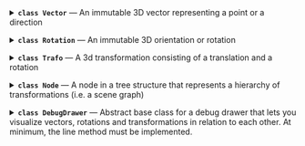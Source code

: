 <details><summary><b><code>class Vector</code></b> — An immutable 3D vector representing a point or a direction</summary>

&nbsp;&nbsp;&nbsp;&nbsp;&nbsp;&nbsp;&nbsp;&nbsp;<code>x: float = 0.0</code>


&nbsp;&nbsp;&nbsp;&nbsp;&nbsp;&nbsp;&nbsp;&nbsp;<code>y: float = 0.0</code>


&nbsp;&nbsp;&nbsp;&nbsp;&nbsp;&nbsp;&nbsp;&nbsp;<code>z: float = 0.0</code>

<details name='method'><summary>&nbsp;&nbsp;&nbsp;&nbsp;<code>zero()</code> — Create a zero vector while being extra explicit about it.</summary>

```py
    @staticmethod
    def zero() -> "Vector":
```
<details open><summary><i>source code</i></summary>

```py
        """Create a zero vector while being extra explicit about it."""
        return Vector(0.0, 0.0, 0.0)
```
</details>
</details>

<details name='method'><summary>&nbsp;&nbsp;&nbsp;&nbsp;<code>ex()</code> — Create a unit vector in x-direction.</summary>

```py
    @staticmethod
    def ex() -> "Vector":
```
<details open><summary><i>source code</i></summary>

```py
        """Create a unit vector in x-direction."""
        return Vector(1.0, 0.0, 0.0)
```
</details>
</details>

<details name='method'><summary>&nbsp;&nbsp;&nbsp;&nbsp;<code>ey()</code> — Create a unit vector in y-direction.</summary>

```py
    @staticmethod
    def ey() -> "Vector":
```
<details open><summary><i>source code</i></summary>

```py
        """Create a unit vector in y-direction."""
        return Vector(0.0, 1.0, 0.0)
```
</details>
</details>

<details name='method'><summary>&nbsp;&nbsp;&nbsp;&nbsp;<code>ez()</code> — Create a unit vector in z-direction.</summary>

```py
    @staticmethod
    def ez() -> "Vector":
```
<details open><summary><i>source code</i></summary>

```py
        """Create a unit vector in z-direction."""
        return Vector(0.0, 0.0, 1.0)
```
</details>
</details>

<details name='method'><summary>&nbsp;&nbsp;&nbsp;&nbsp;<code>rand_box(...)</code> — Create a random vector with uniform distribution within a cuboid.</summary>

```py
    @staticmethod
    def rand_box(
        min: Sequence[float] = (0.0, 0.0, 0.0),
        max: Sequence[float] = (1.0, 1.0, 1.0),
        generator: random.Random = cast(random.Random, random),
    ) -> "Vector":
```
<details open><summary><i>source code</i></summary>

```py
        """Create a random vector with uniform distribution within a cuboid."""
        return Vector(
            generator.uniform(min[0], max[0]),
            generator.uniform(min[1], max[1]),
            generator.uniform(min[2], max[2]),
        )
```
</details>
</details>

<details name='method'><summary>&nbsp;&nbsp;&nbsp;&nbsp;<code>rand_sphere(...)</code> — Create a random vector with uniform distribution on or in a sphere.</summary>

```py
    @staticmethod
    def rand_sphere(
        radius: float = 1.0,
        center: Optional["Vector"] = None,
        fill: bool = False,
        generator: random.Random = cast(random.Random, random),
    ) -> "Vector":
```
<details open><summary><i>source code</i></summary>

```py
        """Create a random vector with uniform distribution on or in a sphere."""
        v = Vector(generator.gauss(), generator.gauss(), generator.gauss()).normalized()
        if center is None:
            center = Vector.zero()
        if fill:
            v = v * generator.random() ** (1 / 3)
        return Vector(
            center[0] + radius * v[0],
            center[1] + radius * v[1],
            center[2] + radius * v[2],
        )
```
</details>
</details>

<details name='method'><summary>&nbsp;&nbsp;&nbsp;&nbsp;<code>__eq__(...)</code> — Check equality with another vector; true if all elements are equal.</summary>

```py
    def __eq__(self, other: object) -> bool:
```
<details open><summary><i>source code</i></summary>

```py
        """Check equality with another vector; true if all elements are equal."""
        if isinstance(other, Vector):
            return self[:] == other[:]
        else:
            return NotImplemented
```
</details>
</details>

<details name='method'><summary>&nbsp;&nbsp;&nbsp;&nbsp;<code>__ne__(...)</code> — Check inequality with another vector; true if any element is unequal.</summary>

```py
    def __ne__(self, other: object) -> bool:
```
<details open><summary><i>source code</i></summary>

```py
        """Check inequality with another vector; true if any element is unequal."""
        return not self == other
```
</details>
</details>

<details name='method'><summary>&nbsp;&nbsp;&nbsp;&nbsp;<code>__add__(...)</code> — Add another vector element-wise (returns a new Vector).</summary>

Note that this violates LSP for tuples which are expected to concatenate instead.

```py
    def __add__(self, other: "Vector") -> "Vector":  # type: ignore[override]
```
<details open><summary><i>source code</i></summary>

```py
        """Add another vector element-wise (returns a new Vector).
        Note that this violates LSP for tuples which are expected to concatenate instead.
        """
        if isinstance(other, Vector):
            return Vector(self.x + other.x, self.y + other.y, self.z + other.z)
        else:
            return NotImplemented
```
</details>
</details>

<details name='method'><summary>&nbsp;&nbsp;&nbsp;&nbsp;<code>__neg__()</code> — Return the negated vector (as a new Vector).</summary>

```py
    def __neg__(self) -> "Vector":
```
<details open><summary><i>source code</i></summary>

```py
        """Return the negated vector (as a new Vector)."""
        return Vector(-self.x, -self.y, -self.z)
```
</details>
</details>

<details name='method'><summary>&nbsp;&nbsp;&nbsp;&nbsp;<code>__sub__(...)</code> — Subtract another vector (returns a new Vector).</summary>

```py
    def __sub__(self, other: "Vector") -> "Vector":
```
<details open><summary><i>source code</i></summary>

```py
        """Subtract another vector (returns a new Vector)."""
        if isinstance(other, Vector):
            return Vector(self.x - other.x, self.y - other.y, self.z - other.z)
        else:
            return NotImplemented
```
</details>
</details>

<details name='method'><summary>&nbsp;&nbsp;&nbsp;&nbsp;<code>__mul__(...)</code> — Multiply by a scalar element-wise (returns a new Vector).</summary>

Note that this violates LSP for tuples which are expected to repeat instead.

```py
    def __mul__(self, scalar: float) -> "Vector":  # type: ignore[override]
```
<details open><summary><i>source code</i></summary>

```py
        """Multiply by a scalar element-wise (returns a new Vector).
        Note that this violates LSP for tuples which are expected to repeat instead."""
        if isinstance(scalar, (int, float)):
            return Vector(self.x * scalar, self.y * scalar, self.z * scalar)
        else:
            return NotImplemented
```
</details>
</details>

<details name='method'><summary>&nbsp;&nbsp;&nbsp;&nbsp;<code>__rmul__(...)</code> — Multiply by a scalar element-wise (returns a new Vector).</summary>

Note that this violates LSP for tuples which are expected to repeat instead.

```py
    def __rmul__(self, scalar: float) -> "Vector":  # type: ignore[override]
```
<details open><summary><i>source code</i></summary>

```py
        """Multiply by a scalar element-wise (returns a new Vector).
        Note that this violates LSP for tuples which are expected to repeat instead."""
        return self * scalar
```
</details>
</details>

<details name='method'><summary>&nbsp;&nbsp;&nbsp;&nbsp;<code>__truediv__(...)</code> — Divide by a scalar element-wise (returns a new Vector).</summary>

```py
    def __truediv__(self, scalar: float) -> "Vector":
```
<details open><summary><i>source code</i></summary>

```py
        """Divide by a scalar element-wise (returns a new Vector)."""
        if isinstance(scalar, (int, float)):
            return Vector(self.x / scalar, self.y / scalar, self.z / scalar)
        else:
            return NotImplemented
```
</details>
</details>

<details name='method'><summary>&nbsp;&nbsp;&nbsp;&nbsp;<code>dot(...)</code> — Calculate the dot product with another vector.</summary>

```py
    def dot(self, other: "Vector") -> float:
```
<details open><summary><i>source code</i></summary>

```py
        """Calculate the dot product with another vector."""
        return self.x * other.x + self.y * other.y + self.z * other.z
```
</details>
</details>

<details name='method'><summary>&nbsp;&nbsp;&nbsp;&nbsp;<code>cross(...)</code> — Calculate the cross product with another vector (returns a new Vector).</summary>

```py
    def cross(self, other: "Vector") -> "Vector":
```
<details open><summary><i>source code</i></summary>

```py
        """Calculate the cross product with another vector (returns a new Vector)."""
        return Vector(
            self.y * other.z - self.z * other.y,
            self.z * other.x - self.x * other.z,
            self.x * other.y - self.y * other.x,
        )
```
</details>
</details>

<details name='method'><summary>&nbsp;&nbsp;&nbsp;&nbsp;<code>norm()</code> — Calculate the Euclidean norm (length) of the vector.</summary>

```py
    def norm(self) -> float:
```
<details open><summary><i>source code</i></summary>

```py
        """Calculate the Euclidean norm (length) of the vector."""
        return norm(*self)
```
</details>
</details>

<details name='method'><summary>&nbsp;&nbsp;&nbsp;&nbsp;<code>length()</code> — Calculate the length (Euclidean norm) of the vector.</summary>

```py
    def length(self) -> float:
```
<details open><summary><i>source code</i></summary>

```py
        """Calculate the length (Euclidean norm) of the vector."""
        return norm(*self)
```
</details>
</details>

<details name='method'><summary>&nbsp;&nbsp;&nbsp;&nbsp;<code>normalized()</code> — Return a (new) normalized vector with the same direction.</summary>

Raises when called on a zero vector.

```py
    def normalized(self) -> "Vector":
```
<details open><summary><i>source code</i></summary>

```py
        """Return a (new) normalized vector with the same direction.
        Raises when called on a zero vector."""
        x, y, z = self.x, self.y, self.z
        m = max(abs(x), abs(y), abs(z))
        if m == 0:
            raise ValueError("cannot normalize a zero vector")
        x, y, z = x / m, y / m, z / m
        norm = sqrt(x * x + y * y + z * z)
        return Vector(x / norm, y / norm, z / norm)
```
</details>
</details>

<details name='method'><summary>&nbsp;&nbsp;&nbsp;&nbsp;<code>perp(...)</code> — Calculate a vector perpendicular to this vector.</summary>

If other is given, the result is perpendicular to both.<br>Raises when called on a zero vector or when the vectors are parallel.

```py
    def perp(self, other: Optional["Vector"] = None) -> "Vector":
```
<details open><summary><i>source code</i></summary>

```py
        """Calculate a vector perpendicular to this vector.
        If other is given, the result is perpendicular to both.
        Raises when called on a zero vector or when the vectors are parallel."""
        if other is None:
            if abs(self.x) < abs(self.y) and abs(self.x) <= abs(self.z):
                other = Vector(1.0, 0.0, 0.0)
            elif abs(self.y) < abs(self.z):
                other = Vector(0.0, 1.0, 0.0)
            else:
                other = Vector(0.0, 0.0, 1.0)
        return self.cross(other).normalized()
```
</details>
</details>

<details name='method'><summary>&nbsp;&nbsp;&nbsp;&nbsp;<code>make_basis(...)</code> — Create an orthonormal basis from two vectors.</summary>

The direction of the first vector is preserved,<br>the second is made perpendicular to the first,<br>the third is perpendicular to the first two.<br>Raises when called on a zero vector or when the vectors are parallel.

```py
    @staticmethod
    def make_basis(v1: "Vector", v2: "Vector") -> Tuple["Vector", "Vector", "Vector"]:
```
<details open><summary><i>source code</i></summary>

```py
        """Create an orthonormal basis from two vectors.
        The direction of the first vector is preserved,
        the second is made perpendicular to the first,
        the third is perpendicular to the first two.
        Raises when called on a zero vector or when the vectors are parallel."""
        v1 = v1.normalized()
        v3 = v1.perp(v2)
        v2 = v3.perp(v1)
        return v1, v2, v3
```
</details>
</details>

<details name='method'><summary>&nbsp;&nbsp;&nbsp;&nbsp;<code>distance_to(...)</code> — Calculate the Euclidean distance to another vector.</summary>

```py
    def distance_to(self, other: "Vector") -> float:
```
<details open><summary><i>source code</i></summary>

```py
        """Calculate the Euclidean distance to another vector."""
        return (self - other).norm()
```
</details>
</details>

<details name='method'><summary>&nbsp;&nbsp;&nbsp;&nbsp;<code>angle_to(...)</code> — Calculate the angle to another vector (in rad).</summary>

```py
    def angle_to(self, other: "Vector") -> float:
```
<details open><summary><i>source code</i></summary>

```py
        """Calculate the angle to another vector (in rad)."""
        v1 = self.normalized()
        v2 = other.normalized()
        cos_angle = v1.dot(v2)
        sin_angle = v1.cross(v2).norm()
        return atan2(sin_angle, cos_angle)
```
</details>
</details>

<details name='method'><summary>&nbsp;&nbsp;&nbsp;&nbsp;<code>lerp(...)</code> — Linearly interpolate between two vectors (returns a new Vector).</summary>

```py
    def lerp(self, other: "Vector", f: float) -> "Vector":
```
<details open><summary><i>source code</i></summary>

```py
        """Linearly interpolate between two vectors (returns a new Vector)."""
        return Vector(
            self.x + f * (other.x - self.x),
            self.y + f * (other.y - self.y),
            self.z + f * (other.z - self.z),
        )
```
</details>
</details>

<details name='method'><summary>&nbsp;&nbsp;&nbsp;&nbsp;<code>mean(...)</code> — Calculate the weighted mean of a sequence of vectors.</summary>

Raises when called with an empty sequence or when the sum of weights is zero.

```py
    @staticmethod
    def mean(
        vectors: Iterable["Vector"], weights: Optional[Iterable[float]] = None
    ) -> "Vector":
```
<details open><summary><i>source code</i></summary>

```py
        """Calculate the weighted mean of a sequence of vectors.
        Raises when called with an empty sequence or when the sum of weights is zero."""

        weights = weights or repeat(1.0)

        if (
            hasattr(vectors, "__len__")
            and hasattr(weights, "__len__")
            and vectors.__len__() != weights.__len__()
        ):
            raise ValueError("vectors and weights must have the same length")

        x, y, z = 0.0, 0.0, 0.0
        w_sum = 0.0

        for v, weight in zip(vectors, weights):
            x += v.x * weight
            y += v.y * weight
            z += v.z * weight
            w_sum += weight

        if w_sum == 0.0:
            raise ValueError(
                "cannot compute mean if sequence is empty or sum of weights is 0"
            )

        return Vector(x / w_sum, y / w_sum, z / w_sum)
```
</details>
</details>

<details name='method'><summary>&nbsp;&nbsp;&nbsp;&nbsp;<code>__str__()</code> — Return a string representation of the vector.</summary>

```py
    def __str__(self) -> str:
```
<details open><summary><i>source code</i></summary>

```py
        """Return a string representation of the vector."""
        return f"(x={self.x}, y={self.y}, z={self.z})"
```
</details>
</details>

<details name='method'><summary>&nbsp;&nbsp;&nbsp;&nbsp;<code>__format__(...)</code> — Return a formatted string representation of the vector.</summary>

The format_spec is applied to each element.

```py
    def __format__(self, format_spec: str) -> str:
```
<details open><summary><i>source code</i></summary>

```py
        """Return a formatted string representation of the vector.
        The format_spec is applied to each element."""
        fx = self.x.__format__(format_spec)
        fy = self.y.__format__(format_spec)
        fz = self.z.__format__(format_spec)
        return f"(x={fx}, y={fy}, z={fz})"
```
</details>
</details>

<details name='method'><summary>&nbsp;&nbsp;&nbsp;&nbsp;<code>__repr__()</code> — Return an eval-able string representation of the vector.</summary>

```py
    def __repr__(self) -> str:
```
<details open><summary><i>source code</i></summary>

```py
        """Return an eval-able string representation of the vector."""
        return f"Vector({self.x}, {self.y}, {self.z})"
```
</details>
</details>

<br></details>

<details><summary><b><code>class Rotation</code></b> — An immutable 3D orientation or rotation</summary>
<details name='method'><summary>&nbsp;&nbsp;&nbsp;&nbsp;<code>__setattr__(...)</code> — Deleted, always raises.</summary>

```py
    def __setattr__(self, name: str, value: float) -> None:
```
<details open><summary><i>source code</i></summary>

```py
        """Deleted, always raises."""
        raise AttributeError("Rotation is immutable")
```
</details>
</details>

<details name='method'><summary>&nbsp;&nbsp;&nbsp;&nbsp;<code>__delattr__(...)</code> — Deleted, always raises.</summary>

```py
    def __delattr__(self, name: str) -> None:
```
<details open><summary><i>source code</i></summary>

```py
        """Deleted, always raises."""
        raise AttributeError("Rotation is immutable")
```
</details>
</details>

<details name='method'><summary>&nbsp;&nbsp;&nbsp;&nbsp;<code>__new__(...)</code> — Construct a rotation from quaternion components without normalization.</summary>

Intended only for use in classmethods. Use from_quat instead.

```py
    def __new__(
        cls: Type[_T], *, x: float = 0.0, y: float = 0.0, z: float = 0.0, w: float = 1.0
    ) -> _T:
```
<details open><summary><i>source code</i></summary>

```py
        """Construct a rotation from quaternion components without normalization.
        Intended only for use in classmethods. Use from_quat instead."""
        instance = super().__new__(cls)
        object.__setattr__(instance, "_x", x)
        object.__setattr__(instance, "_y", y)
        object.__setattr__(instance, "_z", z)
        object.__setattr__(instance, "_w", w)
        return instance
```
</details>
</details>

<details name='method'><summary>&nbsp;&nbsp;&nbsp;&nbsp;<code>__init__()</code> — Create the identity rotation.</summary>

```py
    def __init__(self) -> None:
```
<details open><summary><i>source code</i></summary>

```py
        """Create the identity rotation."""
        # we only allow creation of the identity rotation via standard constructor
        # x, y, z, w are implementation details and should only be set via from_quat from the outside
        pass
```
</details>
</details>

<details name='method'><summary>&nbsp;&nbsp;&nbsp;&nbsp;<code>identity()</code> — Create the identity rotation while being extra explicit about it.</summary>

```py
    @staticmethod
    def identity() -> "Rotation":
```
<details open><summary><i>source code</i></summary>

```py
        """Create the identity rotation while being extra explicit about it."""
        return Rotation()
```
</details>
</details>

<details name='method'><summary>&nbsp;&nbsp;&nbsp;&nbsp;<code>x(...)</code> — Create a rotation about the x-axis.</summary>

```py
    @staticmethod
    def x(angle: float) -> "Rotation":
```
<details open><summary><i>source code</i></summary>

```py
        """Create a rotation about the x-axis."""
        return Rotation.__new__(Rotation, x=sin(angle / 2.0), w=cos(angle / 2.0))
```
</details>
</details>

<details name='method'><summary>&nbsp;&nbsp;&nbsp;&nbsp;<code>y(...)</code> — Create a rotation about the y-axis.</summary>

```py
    @staticmethod
    def y(angle: float) -> "Rotation":
```
<details open><summary><i>source code</i></summary>

```py
        """Create a rotation about the y-axis."""
        return Rotation.__new__(Rotation, y=sin(angle / 2.0), w=cos(angle / 2.0))
```
</details>
</details>

<details name='method'><summary>&nbsp;&nbsp;&nbsp;&nbsp;<code>z(...)</code> — Create a rotation about the z-axis.</summary>

```py
    @staticmethod
    def z(angle: float) -> "Rotation":
```
<details open><summary><i>source code</i></summary>

```py
        """Create a rotation about the z-axis."""
        return Rotation.__new__(Rotation, z=sin(angle / 2.0), w=cos(angle / 2.0))
```
</details>
</details>

<details name='method'><summary>&nbsp;&nbsp;&nbsp;&nbsp;<code>from_quat()</code> — Create a rotation from quaternion components.</summary>

Raises if the norm deviates from 1 beyond the specified tolerance<br>or if all components are 0.

```py
    @staticmethod
    def from_quat(
        *, x: float, y: float, z: float, w: float, tolerance: float = EPS
    ) -> "Rotation":
```
<details open><summary><i>source code</i></summary>

```py
        """Create a rotation from quaternion components.
        Raises if the norm deviates from 1 beyond the specified tolerance
        or if all components are 0."""

        m = max(abs(x), abs(y), abs(z), abs(w))
        if m == 0:
            raise ValueError("cannot normalize a zero quaternion")
        x_, y_, z_, w_ = x / m, y / m, z / m, w / m
        norm_ = sqrt(x_ * x_ + y_ * y_ + z_ * z_ + w_ * w_)

        if abs(m * norm_ - 1.0) > tolerance:
            raise ValueError(
                f"quaternion is not normalized: (x={x}, y={y}, z={z}, w={w})"
            )

        return Rotation.__new__(
            Rotation, x=x_ / norm_, y=y_ / norm_, z=z_ / norm_, w=w_ / norm_
        )
```
</details>
</details>

<details name='method'><summary>&nbsp;&nbsp;&nbsp;&nbsp;<code>as_quat(...)</code> — Return the quaternion components in the specified order.</summary>

```py
    def as_quat(
        self, order: Literal["xyzw", "wxyz"]
    ) -> Tuple[float, float, float, float]:
```
<details open><summary><i>source code</i></summary>

```py
        """Return the quaternion components in the specified order."""
        if order == "xyzw":
            return self._x, self._y, self._z, self._w
        elif order == "wxyz":
            return self._w, self._x, self._y, self._z
        else:
            raise ValueError("order must be either 'xyzw' or 'wxyz'")
```
</details>
</details>

<details name='method'><summary>&nbsp;&nbsp;&nbsp;&nbsp;<code>from_axis_angle(...)</code> — Create a rotation from an axis and an angle (in rad).</summary>

```py
    @staticmethod
    def from_axis_angle(axis: Vector, angle: float) -> "Rotation":
```
<details open><summary><i>source code</i></summary>

```py
        """Create a rotation from an axis and an angle (in rad)."""
        axis = axis.normalized()
        half_angle = angle / 2.0
        sin_half_angle = sin(half_angle)
        return Rotation.__new__(
            Rotation,
            x=sin_half_angle * axis.x,
            y=sin_half_angle * axis.y,
            z=sin_half_angle * axis.z,
            w=cos(half_angle),
        )
```
</details>
</details>

<details name='method'><summary>&nbsp;&nbsp;&nbsp;&nbsp;<code>as_axis_angle()</code> — Return the axis and angle (in rad) of the rotation.</summary>

The angle is in the range [0, pi).<br>If the angle is 0, the axis is (1, 0, 0).

```py
    def as_axis_angle(self) -> Tuple[Vector, float]:
```
<details open><summary><i>source code</i></summary>

```py
        """Return the axis and angle (in rad) of the rotation.
        The angle is in the range [0, pi).
        If the angle is 0, the axis is (1, 0, 0)."""
        x, y, z, w = self._x, self._y, self._z, self._w
        cos_half_angle = w
        sin_half_angle = norm(x, y, z)
        if sin_half_angle == 0.0:
            return Vector(1.0, 0.0, 0.0), 0.0
        angle = 2.0 * atan2(sin_half_angle, cos_half_angle)
        angle = angle % (2.0 * pi)
        if angle <= pi:
            return Vector(x, y, z).normalized(), angle
        else:
            return Vector(-x, -y, -z).normalized(), 2.0 * pi - angle
```
</details>
</details>

<details name='method'><summary>&nbsp;&nbsp;&nbsp;&nbsp;<code>from_rotvec(...)</code> — Create a rotation from a rotation vector.</summary>

A rotation vector is the axis of rotation<br>scaled by the angle of rotation.

```py
    @staticmethod
    def from_rotvec(rotvec: Vector) -> "Rotation":
```
<details open><summary><i>source code</i></summary>

```py
        """Create a rotation from a rotation vector.
        A rotation vector is the axis of rotation
        scaled by the angle of rotation."""
        angle = rotvec.norm()
        if angle == 0.0:
            return Rotation()
        elif angle < EPS:
            return Rotation.from_quat(
                x=rotvec.x, y=rotvec.y, z=rotvec.z, w=1.0, tolerance=0.1
            )
        else:
            return Rotation.from_axis_angle(rotvec.normalized(), angle)
```
</details>
</details>

<details name='method'><summary>&nbsp;&nbsp;&nbsp;&nbsp;<code>as_rotvec()</code> — Return the rotation vector of the rotation.</summary>

A rotation vector is the axis of rotation<br>scaled by the angle of rotation.

```py
    def as_rotvec(self) -> Vector:
```
<details open><summary><i>source code</i></summary>

```py
        """Return the rotation vector of the rotation.
        A rotation vector is the axis of rotation
        scaled by the angle of rotation."""
        axis, angle = self.as_axis_angle()
        return axis * angle
```
</details>
</details>

<details name='method'><summary>&nbsp;&nbsp;&nbsp;&nbsp;<code>from_matrix(...)</code> — Create a rotation from a 3x3 rotation matrix.</summary>

```py
    @staticmethod
    def from_matrix(
        matrix: Sequence[Sequence[float]],
        row_major: bool = True,
        check_matrix: bool = True,
    ) -> "Rotation":
```
<details open><summary><i>source code</i></summary>

```py
        """Create a rotation from a 3x3 rotation matrix."""
        # https://www.euclideanspace.com/maths/geometry/rotations/conversions/matrixToQuaternion/index.htm

        if check_matrix:
            # row major or column major does not matter for these checks
            if (
                len(matrix) != 3
                or len(matrix[0]) != 3
                or len(matrix[1]) != 3
                or len(matrix[2]) != 3
            ):
                raise ValueError("matrix must be 3x3")
            vx = Vector(matrix[0][0], matrix[1][0], matrix[2][0])
            vy = Vector(matrix[0][1], matrix[1][1], matrix[2][1])
            vz = Vector(matrix[0][2], matrix[1][2], matrix[2][2])
            if (
                abs(vx.norm() - 1.0) > EPS
                or abs(vy.norm() - 1.0) > EPS
                or abs(vz.norm() - 1.0) > EPS
                or abs(vx.dot(vy)) > EPS
                or abs(vy.dot(vz)) > EPS
                or abs(vz.dot(vx)) > EPS
            ):
                raise ValueError("matrix must be orthonormal")
            if vx.cross(vy).dot(vz) < 0:
                raise ValueError("matrix must not flip handedness")

        if row_major:
            m00, m01, m02 = matrix[0]
            m10, m11, m12 = matrix[1]
            m20, m21, m22 = matrix[2]
        else:
            m00, m10, m20 = matrix[0]
            m01, m11, m21 = matrix[1]
            m02, m12, m22 = matrix[2]

        trace = m00 + m11 + m22

        if trace > 0.0:
            s = sqrt(trace + 1.0) * 2.0  # s = 4 * qw
            return Rotation.from_quat(
                x=(m21 - m12) / s, y=(m02 - m20) / s, z=(m10 - m01) / s, w=0.25 * s
            )
        elif (m00 > m11) and (m00 > m22):
            s = sqrt(1.0 + m00 - m11 - m22) * 2.0  # s = 4 * qx
            return Rotation.from_quat(
                x=0.25 * s, y=(m01 + m10) / s, z=(m02 + m20) / s, w=(m21 - m12) / s
            )
        elif m11 > m22:
            s = sqrt(1.0 + m11 - m00 - m22) * 2.0  # s = 4 * qy
            return Rotation.from_quat(
                x=(m01 + m10) / s, y=0.25 * s, z=(m12 + m21) / s, w=(m02 - m20) / s
            )
        else:
            s = sqrt(1.0 + m22 - m00 - m11) * 2.0  # s = 4 * qz
            return Rotation.from_quat(
                x=(m02 + m20) / s, y=(m12 + m21) / s, z=0.25 * s, w=(m10 - m01) / s
            )
```
</details>
</details>

<details name='method'><summary>&nbsp;&nbsp;&nbsp;&nbsp;<code>as_matrix(...)</code> — Return the rotation as a 3x3 rotation matrix.</summary>

```py
    def as_matrix(self, row_major: bool = True) -> List[List[float]]:
```
<details open><summary><i>source code</i></summary>

```py
        """Return the rotation as a 3x3 rotation matrix."""
        # https://www.euclideanspace.com/maths/geometry/rotations/conversions/quaternionToMatrix/index.htm
        x, y, z, w = self._x, self._y, self._z, self._w
        xx, xy, xz, xw = x * x, x * y, x * z, x * w
        yy, yz, yw = y * y, y * z, y * w
        zz, zw = z * z, z * w

        if row_major:
            return [
                [1.0 - 2.0 * (yy + zz), 2.0 * (xy - zw), 2.0 * (xz + yw)],
                [2.0 * (xy + zw), 1.0 - 2.0 * (xx + zz), 2.0 * (yz - xw)],
                [2.0 * (xz - yw), 2.0 * (yz + xw), 1.0 - 2.0 * (xx + yy)],
            ]
        else:
            return [
                [1.0 - 2.0 * (yy + zz), 2.0 * (xy + zw), 2.0 * (xz - yw)],
                [2.0 * (xy - zw), 1.0 - 2.0 * (xx + zz), 2.0 * (yz + xw)],
                [2.0 * (xz + yw), 2.0 * (yz - xw), 1.0 - 2.0 * (xx + yy)],
            ]
```
</details>
</details>

<details name='method'><summary>&nbsp;&nbsp;&nbsp;&nbsp;<code>basis()</code> — Return the basis vectors of the rotation.</summary>

```py
    def basis(self) -> Tuple[Vector, Vector, Vector]:
```
<details open><summary><i>source code</i></summary>

```py
        """Return the basis vectors of the rotation."""
        x, y, z = self.as_matrix(row_major=False)
        return Vector(*x), Vector(*y), Vector(*z)
```
</details>
</details>

<details name='method'><summary>&nbsp;&nbsp;&nbsp;&nbsp;<code>compose(...)</code> — Compose a rotation from a sequence of rotations about x, y and z.</summary>

The sequence is an arbitrarily long string of axis identifiers, e.g. 'XY' or 'zyxZ'.<br>Use Capital letters for intrinsic rotations (rotate about the new, rotated axes),<br>use lowercase letters for extrinsic rotations (rotate about the world axes).<br>Intrinsic and extrinsic rotations can be mixed.

```py
    @staticmethod
    def compose(sequence: str, angles: Sequence[float]) -> "Rotation":
```
<details open><summary><i>source code</i></summary>

```py
        """Compose a rotation from a sequence of rotations about x, y and z.
        The sequence is an arbitrarily long string of axis identifiers, e.g. 'XY' or 'zyxZ'.
        Use Capital letters for intrinsic rotations (rotate about the new, rotated axes),
        use lowercase letters for extrinsic rotations (rotate about the world axes).
        Intrinsic and extrinsic rotations can be mixed."""
        if len(sequence) != len(angles):
            raise ValueError("sequence and angles must have the same length")
        x, y, z, w = 0.0, 0.0, 0.0, 1.0
        for axis, angle in zip(sequence, angles):
            temp = Rotation.__new__(Rotation, x=x, y=y, z=z, w=w)
            # intrinsic rotation
            if axis == "X":
                x, y, z, w = temp._rotate_quat(Rotation.x(angle))
            elif axis == "Y":
                x, y, z, w = temp._rotate_quat(Rotation.y(angle))
            elif axis == "Z":
                x, y, z, w = temp._rotate_quat(Rotation.z(angle))
            # extrinsic rotation
            elif axis == "x":
                x, y, z, w = Rotation.x(angle)._rotate_quat(temp)
            elif axis == "y":
                x, y, z, w = Rotation.y(angle)._rotate_quat(temp)
            elif axis == "z":
                x, y, z, w = Rotation.z(angle)._rotate_quat(temp)
            else:
                raise ValueError(
                    f"unknown axis: {axis}; only X, Y, Z, x, y, z are allowed"
                )
        return Rotation.from_quat(x=x, y=y, z=z, w=w)
```
</details>
</details>

<details name='method'><summary>&nbsp;&nbsp;&nbsp;&nbsp;<code>from_euler(...)</code> — Create a rotation from Euler angles.</summary>

The following orders are allowed:<br>ZXZ, XYX, YZY, ZYZ, XZX, YXY (proper Euler, intrinsic)<br>XYZ, YZX, ZXY, XZY, ZYX, YXZ (Tait-Bryan, intrinsic)<br>zxz, xyx, yzy, zyz, xzx, yxy (proper Euler, extrinsic)<br>xyz, yzx, zxy, xzy, zyx, yxz (Tait-Bryan, extrinsic)<br>intrinsic: rotate about the new, rotated axes<br>extrinsic: rotate about the original axes

```py
    @staticmethod
    def from_euler(order: str, angles: Sequence[float]) -> "Rotation":
```
<details open><summary><i>source code</i></summary>

```py
        """Create a rotation from Euler angles.
        The following orders are allowed:
        ZXZ, XYX, YZY, ZYZ, XZX, YXY (proper Euler, intrinsic)
        XYZ, YZX, ZXY, XZY, ZYX, YXZ (Tait-Bryan, intrinsic)
        zxz, xyx, yzy, zyz, xzx, yxy (proper Euler, extrinsic)
        xyz, yzx, zxy, xzy, zyx, yxz (Tait-Bryan, extrinsic)
        intrinsic: rotate about the new, rotated axes
        extrinsic: rotate about the original axes"""
        if not order in Rotation._euler_orders:
            raise ValueError(
                f"Euler order {order} unknown, must be one of {Rotation._euler_orders}"
            )
        return Rotation.compose(order, [angles[0], angles[1], angles[2]])
```
</details>
</details>

<details name='method'><summary>&nbsp;&nbsp;&nbsp;&nbsp;<code>as_euler(...)</code> — Return the Euler angles of the rotation.</summary>

The order is one of:<br>ZXZ, XYX, YZY, ZYZ, XZX, YXY (proper Euler, intrinsic)<br>XYZ, YZX, ZXY, XZY, ZYX, YXZ (Tait-Bryan, intrinsic)<br>zxz, xyx, yzy, zyz, xzx, yxy (proper Euler, extrinsic)<br>xyz, yzx, zxy, xzy, zyx, yxz (Tait-Bryan, extrinsic)<br>intrinsic: rotate about the new, rotated axes<br>extrinsic: rotate about the original axes<br>In case of a singularity, the first angle is set to 0 for extrinsic rotations,<br>the third angle is set to 0 for intrinsic rotations.

```py
    def as_euler(self, order: str) -> Tuple[float, float, float]:
```
<details open><summary><i>source code</i></summary>

```py
        """Return the Euler angles of the rotation.
        The order is one of:
        ZXZ, XYX, YZY, ZYZ, XZX, YXY (proper Euler, intrinsic)
        XYZ, YZX, ZXY, XZY, ZYX, YXZ (Tait-Bryan, intrinsic)
        zxz, xyx, yzy, zyz, xzx, yxy (proper Euler, extrinsic)
        xyz, yzx, zxy, xzy, zyx, yxz (Tait-Bryan, extrinsic)
        intrinsic: rotate about the new, rotated axes
        extrinsic: rotate about the original axes
        In case of a singularity, the first angle is set to 0 for extrinsic rotations,
        the third angle is set to 0 for intrinsic rotations."""
        if not order in self._euler_orders:
            raise ValueError(
                f"Euler order {order} unknown, must be one of {self._euler_orders}"
            )
        is_extrinsic = order.islower()
        order = order.lower()
        is_tait_bryan = order[0] != order[2]

        m = self.as_matrix()
        ax_index = {"x": 0, "y": 1, "z": 2}
        a1, a2 = ax_index[order[0]], ax_index[order[1]]
        a3 = 3 - a1 - a2  # Tait-Bryan: 3rd axis, proper Euler: unused axis
        parity = 1.0 if a2 == (a1 + 1) % 3 else -1.0

        if is_tait_bryan:  # e.g. xyz
            if is_extrinsic:
                a1, a3 = a3, a1
                parity = -parity
            beta = atan2(parity * m[a1][a3], norm(m[a1][a2], m[a1][a1]))
            if abs(abs(beta) - pi / 2.0) > EPS:
                alpha = atan2(-parity * m[a2][a3], m[a3][a3])
                gamma = atan2(-parity * m[a1][a2], m[a1][a1])
            else:  # singularity
                alpha = atan2(parity * m[a3][a2], m[a2][a2])
                gamma = 0.0
        else:  # proper Euler, e.g. zxz
            beta = atan2(norm(m[a2][a1], m[a3][a1]), m[a1][a1])
            if abs(beta) > EPS and abs(beta) < pi - EPS:
                alpha = atan2(m[a2][a1], -parity * m[a3][a1])
                gamma = atan2(m[a1][a2], parity * m[a1][a3])
            else:  # singularity
                alpha = atan2(parity * m[a3][a2], m[a2][a2])
                gamma = 0.0

        if is_extrinsic:
            return gamma, beta, alpha
        return alpha, beta, gamma
```
</details>
</details>

<details name='method'><summary>&nbsp;&nbsp;&nbsp;&nbsp;<code>from_ypr(...)</code> — Create a rotation from yaw, pitch and roll angles.</summary>

```py
    @staticmethod
    def from_ypr(yaw: float, pitch: float, roll: float) -> "Rotation":
```
<details open><summary><i>source code</i></summary>

```py
        """Create a rotation from yaw, pitch and roll angles."""
        return Rotation.compose("ZYX", [yaw, pitch, roll])
```
</details>
</details>

<details name='method'><summary>&nbsp;&nbsp;&nbsp;&nbsp;<code>as_ypr()</code> — Return the yaw, pitch and roll angles of the rotation.</summary>

In case of a singularity (gimbal lock), roll is set to 0.

```py
    def as_ypr(self) -> Tuple[float, float, float]:
```
<details open><summary><i>source code</i></summary>

```py
        """Return the yaw, pitch and roll angles of the rotation.
        In case of a singularity (gimbal lock), roll is set to 0."""
        return self.as_euler("ZYX")
```
</details>
</details>

<details name='method'><summary>&nbsp;&nbsp;&nbsp;&nbsp;<code>from_rpy(...)</code> — Create a rotation from roll, pitch and yaw angles.</summary>

```py
    @staticmethod
    def from_rpy(roll: float, pitch: float, yaw: float) -> "Rotation":
```
<details open><summary><i>source code</i></summary>

```py
        """Create a rotation from roll, pitch and yaw angles."""
        return Rotation.compose("xyz", [roll, pitch, yaw])
```
</details>
</details>

<details name='method'><summary>&nbsp;&nbsp;&nbsp;&nbsp;<code>as_rpy()</code> — Return the roll, pitch and yaw angles of the rotation.</summary>

In case of a singularity (gimbal lock), roll is set to 0.

```py
    def as_rpy(self) -> Tuple[float, float, float]:
```
<details open><summary><i>source code</i></summary>

```py
        """Return the roll, pitch and yaw angles of the rotation.
        In case of a singularity (gimbal lock), roll is set to 0."""
        return self.as_euler("xyz")
```
</details>
</details>

<details name='method'><summary>&nbsp;&nbsp;&nbsp;&nbsp;<code>rand(...)</code> — Create a random rotation with uniform distribution.</summary>

```py
    @staticmethod
    def rand(generator: random.Random = cast(random.Random, random)) -> "Rotation":
```
<details open><summary><i>source code</i></summary>

```py
        """Create a random rotation with uniform distribution."""
        x = generator.gauss()
        y = generator.gauss()
        z = generator.gauss()
        w = generator.gauss()
        # should be impossible for Mersenne twister to generate a zero quaternion
        return Rotation.from_quat(x=x, y=y, z=z, w=w, tolerance=_inf)
```
</details>
</details>

<details name='method'><summary>&nbsp;&nbsp;&nbsp;&nbsp;<code>_rotate_vector(...)</code> — Rotate a vector by the rotation (returns a new Vector).</summary>

```py
    def _rotate_vector(self, other: Vector) -> Vector:
```
<details open><summary><i>source code</i></summary>

```py
        """Rotate a vector by the rotation (returns a new Vector)."""
        qx, qy, qz, qw = self._x, self._y, self._z, self._w
        px, py, pz = other  # pw = 0

        qpx = qw * px + qy * pz - qz * py
        qpy = qw * py - qx * pz + qz * px
        qpz = qw * pz + qx * py - qy * px
        qpw = -qx * px - qy * py - qz * pz

        qpq_x = -qpw * qx + qpx * qw - qpy * qz + qpz * qy
        qpq_y = -qpw * qy + qpx * qz + qpy * qw - qpz * qx
        qpq_z = -qpw * qz - qpx * qy + qpy * qx + qpz * qw

        return Vector(qpq_x, qpq_y, qpq_z)
```
</details>
</details>

<details name='method'><summary>&nbsp;&nbsp;&nbsp;&nbsp;<code>_rotate_quat(...)</code> — Combine two rotations (quaternion multiplication).</summary>

```py
    def _rotate_quat(self, other: "Rotation") -> Tuple[float, float, float, float]:
```
<details open><summary><i>source code</i></summary>

```py
        """Combine two rotations (quaternion multiplication)."""
        x1, y1, z1, w1 = self._x, self._y, self._z, self._w
        x2, y2, z2, w2 = other._x, other._y, other._z, other._w
        x = w1 * x2 + x1 * w2 + y1 * z2 - z1 * y2
        y = w1 * y2 - x1 * z2 + y1 * w2 + z1 * x2
        z = w1 * z2 + x1 * y2 - y1 * x2 + z1 * w2
        w = w1 * w2 - x1 * x2 - y1 * y2 - z1 * z2
        # does not return Rotation to let the caller decide whether to normalize
        return x, y, z, w
```
</details>
</details>

<details name='method'><summary>&nbsp;&nbsp;&nbsp;&nbsp;<code>__matmul__(...)</code> — Combine two rotations or rotate a vector or a sequence of vectors.</summary>

```py
    @overload
    def __matmul__(self, other: "Rotation") -> "Rotation":
        """Combine two rotations."""
        ...

    @overload
    def __matmul__(self, other: Vector) -> Vector:
        """Rotate a vector."""
        ...

    @overload
    def __matmul__(self, other: Iterable[Vector]) -> Iterable[Vector]:
        """Rotate a sequence of vectors."""
        ...

    def __matmul__(
        self, other: Union["Rotation", Vector, Iterable[Vector]]
    ) -> Union["Rotation", Vector, Iterable[Vector]]:
```
<details open><summary><i>source code</i></summary>

```py
        """Combine two rotations or rotate a vector or a sequence of vectors."""
        if isinstance(other, Rotation):
            x, y, z, w = self._rotate_quat(other)
            return Rotation.from_quat(x=x, y=y, z=z, w=w)
        elif isinstance(other, Vector):
            return self._rotate_vector(other)
        elif isinstance(other, Iterable):
            other = cast(Iterable[Vector], other)
            # Conversion to matrix costs some compute but is worth it for many multiplications
            # since mtx @ v is faster than quat @ v.
            rx, ry, rz = self.as_matrix(row_major=True)
            return [
                Vector(
                    rx[0] * v[0] + rx[1] * v[1] + rx[2] * v[2],
                    ry[0] * v[0] + ry[1] * v[1] + ry[2] * v[2],
                    rz[0] * v[0] + rz[1] * v[1] + rz[2] * v[2],
                )
                for v in other
            ]
        else:
            return NotImplemented
```
</details>
</details>

<details name='method'><summary>&nbsp;&nbsp;&nbsp;&nbsp;<code>inverse()</code> — Return the inverse rotation (as a new Rotation).</summary>

Such that self @ self.inverse() == Rotation.identity().

```py
    def inverse(self) -> "Rotation":
```
<details open><summary><i>source code</i></summary>

```py
        """Return the inverse rotation (as a new Rotation).
        Such that self @ self.inverse() == Rotation.identity()."""
        return Rotation.__new__(Rotation, x=-self._x, y=-self._y, z=-self._z, w=self._w)
```
</details>
</details>

<details name='method'><summary>&nbsp;&nbsp;&nbsp;&nbsp;<code>angle_to(...)</code> — Calculate the angle to another rotation (in rad).</summary>

```py
    def angle_to(self, other: "Rotation") -> float:
```
<details open><summary><i>source code</i></summary>

```py
        """Calculate the angle to another rotation (in rad)."""
        _, ang = (~self @ other).as_axis_angle()
        return ang
```
</details>
</details>

<details name='method'><summary>&nbsp;&nbsp;&nbsp;&nbsp;<code>axis_angle_to(...)</code> — Calculate the axis and angle (in rad) to another rotation.</summary>

```py
    def axis_angle_to(self, other: "Rotation") -> Tuple[Vector, float]:
```
<details open><summary><i>source code</i></summary>

```py
        """Calculate the axis and angle (in rad) to another rotation."""
        ax, ang = (~self @ other).as_axis_angle()
        return self @ ax, ang
```
</details>
</details>

<details name='method'><summary>&nbsp;&nbsp;&nbsp;&nbsp;<code>lerp(...)</code> — Linearly interpolate between two rotations (returns a new Rotation).</summary>

```py
    def lerp(self, other: "Rotation", f: float) -> "Rotation":
```
<details open><summary><i>source code</i></summary>

```py
        """Linearly interpolate between two rotations (returns a new Rotation)."""
        ax, ang = (~self @ other).as_axis_angle()
        return self @ Rotation.from_axis_angle(ax, ang * f)
```
</details>
</details>

<details name='method'><summary>&nbsp;&nbsp;&nbsp;&nbsp;<code>mean(...)</code> — Calculate the mean of a sequence of rotations.</summary>

Uses the NASA algorithm (https://ntrs.nasa.gov/citations/20070017872).<br>Raises when called with an empty sequence or when the sum of weights is zero.<br>Set return_report to True to get additional information about convergence.

```py
    @staticmethod
    @overload
    def mean(
        rotations: Iterable["Rotation"],
        weights: Optional[Iterable[float]] = None,
        epsilon: float = EPS,
        max_iterations: int = 20,
        return_report: Literal[False] = False,
    ) -> "Rotation": ...

    @staticmethod
    @overload
    def mean(
        rotations: Iterable["Rotation"],
        weights: Optional[Iterable[float]] = None,
        epsilon: float = EPS,
        max_iterations: int = 20,
        return_report: Literal[True] = True,
    ) -> Tuple["Rotation", RotationMeanReport]: ...

    @staticmethod
    def mean(
        rotations: Iterable["Rotation"],
        weights: Optional[Iterable[float]] = None,
        epsilon: float = EPS,
        max_iterations: int = 20,
        return_report: bool = False,
    ) -> Union["Rotation", Tuple["Rotation", RotationMeanReport]]:
```
<details open><summary><i>source code</i></summary>

```py
        """Calculate the mean of a sequence of rotations.
        Uses the NASA algorithm (https://ntrs.nasa.gov/citations/20070017872).
        Raises when called with an empty sequence or when the sum of weights is zero.
        Set return_report to True to get additional information about convergence."""

        weights = weights or repeat(1.0)

        if (
            hasattr(rotations, "__len__")
            and hasattr(weights, "__len__")
            and rotations.__len__() != weights.__len__()
        ):
            raise ValueError("rotations and weights must have the same length")

        epsilon = min(epsilon, 0.26)

        m11, m12, m13, m14 = 0.0, 0.0, 0.0, 0.0
        m22, m23, m24 = 0.0, 0.0, 0.0
        m33, m34 = 0.0, 0.0
        m44 = 0.0

        w_sum = 0.0
        for rot, weight in zip(rotations, weights):
            x, y, z, w = rot._x, rot._y, rot._z, rot._w
            m11 += x * x * weight
            m12 += x * y * weight
            m13 += x * z * weight
            m14 += x * w * weight
            m22 += y * y * weight
            m23 += y * z * weight
            m24 += y * w * weight
            m33 += z * z * weight
            m34 += z * w * weight
            m44 += w * w * weight
            w_sum += weight

        if w_sum == 0.0:
            raise ValueError(
                "cannot compute mean if sequence is empty or sum of weights is 0"
            )

        converged = True
        for i in range(max_iterations):
            m11_ = m11 * m11 + m12 * m12 + m13 * m13 + m14 * m14
            m12_ = m11 * m12 + m12 * m22 + m13 * m23 + m14 * m24
            m13_ = m11 * m13 + m12 * m23 + m13 * m33 + m14 * m34
            m14_ = m11 * m14 + m12 * m24 + m13 * m34 + m14 * m44
            m22_ = m12 * m12 + m22 * m22 + m23 * m23 + m24 * m24
            m23_ = m12 * m13 + m22 * m23 + m23 * m33 + m24 * m34
            m24_ = m12 * m14 + m22 * m24 + m23 * m34 + m24 * m44
            m33_ = m13 * m13 + m23 * m23 + m33 * m33 + m34 * m34
            m34_ = m13 * m14 + m23 * m24 + m33 * m34 + m34 * m44
            m44_ = m14 * m14 + m24 * m24 + m34 * m34 + m44 * m44

            trace = m11_ + m22_ + m33_ + m44_
            m11, m12, m13, m14 = m11_ / trace, m12_ / trace, m13_ / trace, m14_ / trace
            m22, m23, m24 = m22_ / trace, m23_ / trace, m24_ / trace
            m33, m34 = m33_ / trace, m34_ / trace
            m44 = m44_ / trace

            if abs(trace - 1.0) < epsilon:
                break
        else:
            converged = False

        if m44 >= m11 and m44 >= m22 and m44 >= m33:
            result = Rotation.from_quat(x=m14, y=m24, z=m34, w=m44, tolerance=_inf)
        if m11 >= m22 and m11 >= m33:
            result = Rotation.from_quat(x=m11, y=m12, z=m13, w=m14, tolerance=_inf)
        elif m22 >= m33:
            result = Rotation.from_quat(x=m12, y=m22, z=m23, w=m24, tolerance=_inf)
        else:
            result = Rotation.from_quat(x=m13, y=m23, z=m33, w=m34, tolerance=_inf)

        if not return_report:
            return result
        else:
            return result, Rotation.RotationMeanReport(
                converged, iterations=i + 1, final_error=abs(1.0 - trace)
            )
```
</details>
</details>

<details name='method'><summary>&nbsp;&nbsp;&nbsp;&nbsp;<code>rotated_towards(...)</code> — Start from this rotation and rotate pointer towards point_along (returns a new Rotation).</summary>

pointer is a local vector in the current rotation,<br>point_along is a global direction.<br>Use interpolate to blend between the two.

```py
    def rotated_towards(
        self, pointer: Vector, point_along: Vector, interpolate: float = 1.0
    ) -> "Rotation":
```
<details open><summary><i>source code</i></summary>

```py
        """Start from this rotation and rotate pointer towards point_along (returns a new Rotation).
        pointer is a local vector in the current rotation,
        point_along is a global direction.
        Use interpolate to blend between the two.
        """
        current = self @ pointer
        axis = current.cross(point_along)
        if axis.norm() == 0:
            axis = current.perp()
        angle = current.angle_to(point_along)
        return Rotation.from_axis_angle(axis, angle * interpolate) @ self
```
</details>
</details>

<details name='method'><summary>&nbsp;&nbsp;&nbsp;&nbsp;<code>__eq__(...)</code> — Check if two rotations are equal.</summary>

If the underlying quaternions are opposite, they represent the same rotation<br>and are considered equal.

```py
    def __eq__(self, other: object) -> bool:
```
<details open><summary><i>source code</i></summary>

```py
        """Check if two rotations are equal.
        If the underlying quaternions are opposite, they represent the same rotation
        and are considered equal."""

        if isinstance(other, Rotation):
            return (
                self._x == other._x
                and self._y == other._y
                and self._z == other._z
                and self._w == other._w
            ) or (
                self._x == -other._x
                and self._y == -other._y
                and self._z == -other._z
                and self._w == -other._w
            )
        else:
            return NotImplemented
```
</details>
</details>

<details name='method'><summary>&nbsp;&nbsp;&nbsp;&nbsp;<code>__invert__()</code> — Return the inverse rotation such that r @ ~r == Rotation.identity().</summary>

```py
    def __invert__(self) -> "Rotation":
```
<details open><summary><i>source code</i></summary>

```py
        """Return the inverse rotation such that r @ ~r == Rotation.identity()."""
        return self.inverse()
```
</details>
</details>

<details name='method'><summary>&nbsp;&nbsp;&nbsp;&nbsp;<code>__str__()</code> — Return a string representation of the rotation.</summary>

Note that opposite quaternions represent the same rotation and are considered equal<br>whereas their string representations are different.

```py
    def __str__(self) -> str:
```
<details open><summary><i>source code</i></summary>

```py
        """Return a string representation of the rotation.
        Note that opposite quaternions represent the same rotation and are considered equal
        whereas their string representations are different."""
        return f"±(x={self._x}, y={self._y}, z={self._z}, w={self._w})"
```
</details>
</details>

<details name='method'><summary>&nbsp;&nbsp;&nbsp;&nbsp;<code>__format__(...)</code> — Return a formatted string representation of the rotation.</summary>

The format_spec is applied to each element.<br>Note that opposite quaternions represent the same rotation and are considered equal<br>whereas their string representations are different.

```py
    def __format__(self, format_spec: str) -> str:
```
<details open><summary><i>source code</i></summary>

```py
        """Return a formatted string representation of the rotation.
        The format_spec is applied to each element.
        Note that opposite quaternions represent the same rotation and are considered equal
        whereas their string representations are different."""

        fx = self._x.__format__(format_spec)
        fy = self._y.__format__(format_spec)
        fz = self._z.__format__(format_spec)
        fw = self._w.__format__(format_spec)
        return f"±(x={fx}, y={fy}, z={fz}, w={fw})"
```
</details>
</details>

<details name='method'><summary>&nbsp;&nbsp;&nbsp;&nbsp;<code>__repr__()</code> — Return an eval-able string representation of the rotation.</summary>

Note that opposite quaternions represent the same rotation and are considered equal<br>whereas their string representations are different.

```py
    def __repr__(self) -> str:
```
<details open><summary><i>source code</i></summary>

```py
        """Return an eval-able string representation of the rotation.
        Note that opposite quaternions represent the same rotation and are considered equal
        whereas their string representations are different."""
        return f"Rotation.from_quat(x={self._x}, y={self._y}, z={self._z}, w={self._w})"
```
</details>
</details>

<details name='method'><summary>&nbsp;&nbsp;&nbsp;&nbsp;<code>__hash__()</code> — Return a hash of the rotation.</summary>

Quaternions with opposite signs are considered equal rotations and return the same hash.

```py
    def __hash__(self) -> int:
```
<details open><summary><i>source code</i></summary>

```py
        """Return a hash of the rotation.
        Quaternions with opposite signs are considered equal rotations and return the same hash.
        """
        if self._w != 0.0:
            s = copysign(1.0, self._w)
        elif self._x != 0.0:
            s = copysign(1.0, self._x)
        elif self._y != 0.0:
            s = copysign(1.0, self._y)
        else:
            s = copysign(1.0, self._z)
        return hash((s * self._x, s * self._y, s * self._z, s * self._w))
```
</details>
</details>

<br></details>

<details><summary><b><code>class Trafo</code></b> — A 3d transformation consisting of a translation and a rotation</summary>

&nbsp;&nbsp;&nbsp;&nbsp;&nbsp;&nbsp;&nbsp;&nbsp;<code>t: Vector</code>


&nbsp;&nbsp;&nbsp;&nbsp;&nbsp;&nbsp;&nbsp;&nbsp;<code>r: Rotation</code>

<details name='method'><summary>&nbsp;&nbsp;&nbsp;&nbsp;<code>__init__()</code> — Create a transformation from a translation and a rotation.</summary>

```py
    def __init__(self, *, t: Vector = Vector.zero(), r: Rotation = Rotation.identity()):
```
<details open><summary><i>source code</i></summary>

```py
        """Create a transformation from a translation and a rotation."""
        # kw_only parameter for @dataclass only supported for Python 3.10+
        object.__setattr__(self, "t", t)
        object.__setattr__(self, "r", r)
```
</details>
</details>

<details name='method'><summary>&nbsp;&nbsp;&nbsp;&nbsp;<code>identity()</code> — Return the identity transformation.</summary>

```py
    @staticmethod
    def identity() -> "Trafo":
```
<details open><summary><i>source code</i></summary>

```py
        """Return the identity transformation."""
        return Trafo()
```
</details>
</details>

<details name='method'><summary>&nbsp;&nbsp;&nbsp;&nbsp;<code>from_matrix(...)</code> — Create a transformation from a 3x4 or 4x4 homogeneous transformation matrix.</summary>

```py
    @staticmethod
    def from_matrix(
        matrix: Sequence[Sequence[float]],
        row_major: bool = True,
        check_matrix: bool = True,
    ) -> "Trafo":
```
<details open><summary><i>source code</i></summary>

```py
        """Create a transformation from a 3x4 or 4x4 homogeneous transformation matrix."""
        if check_matrix:
            if row_major:
                if (
                    len(matrix) not in [3, 4]
                    or len(matrix[0]) != 4
                    or len(matrix[1]) != 4
                    or len(matrix[2]) != 4
                ):
                    raise ValueError("matrix must be 3x4 or 4x4")
            else:
                if (
                    len(matrix) != 4
                    or len(matrix[0]) not in [3, 4]
                    or len(matrix[1]) not in [3, 4]
                    or len(matrix[2]) not in [3, 4]
                    or len(matrix[3]) not in [3, 4]
                    # allows 3 4 3 4 but I mean come on
                ):
                    raise ValueError("matrix must be 3x4 or 4x4")

        return Trafo(
            t=(
                Vector(matrix[0][3], matrix[1][3], matrix[2][3])
                if row_major
                else Vector(matrix[3][0], matrix[3][1], matrix[3][2])
            ),
            r=Rotation.from_matrix(
                [matrix[0][0:3], matrix[1][0:3], matrix[2][0:3]],
                row_major=row_major,
                check_matrix=check_matrix,
            ),
        )
```
</details>
</details>

<details name='method'><summary>&nbsp;&nbsp;&nbsp;&nbsp;<code>as_matrix(...)</code> — Return the transformation as a 3x4 or 4x4 homogeneous transformation matrix.</summary>

```py
    def as_matrix(
        self, row_major: bool = True, num_rows: Literal[3, 4] = 4
    ) -> List[List[float]]:
```
<details open><summary><i>source code</i></summary>

```py
        """Return the transformation as a 3x4 or 4x4 homogeneous transformation matrix."""
        matrix = self.r.as_matrix(row_major=row_major)
        if row_major:
            matrix[0].append(self.t.x)
            matrix[1].append(self.t.y)
            matrix[2].append(self.t.z)
            if num_rows == 4:
                matrix.append([0.0, 0.0, 0.0, 1.0])
        else:
            matrix.append([self.t.x, self.t.y, self.t.z])
            if num_rows == 4:
                matrix[0].append(0.0)
                matrix[1].append(0.0)
                matrix[2].append(0.0)
                matrix[3].append(1.0)
        return matrix
```
</details>
</details>

<details name='method'><summary>&nbsp;&nbsp;&nbsp;&nbsp;<code>from_dh()</code> — Create a transformation from Denavit-Hartenberg parameters.</summary>

https://en.wikipedia.org/wiki/Denavit%E2%80%93Hartenberg_parameters<br>s or d: offset along previous z to the common normal<br>theta: angle about previous z from old x to new x<br>r or a: length of the common normal<br>alpha: angle about common normal, from old z axis to new z axis

```py
    @overload
    @staticmethod
    def from_dh(
        *, a: float = 0.0, alpha: float = 0.0, theta: float = 0.0, s: float = 0.0
    ) -> "Trafo": ...

    @overload
    @staticmethod
    def from_dh(
        *, r: float = 0.0, alpha: float = 0.0, theta: float = 0.0, s: float = 0.0
    ) -> "Trafo": ...

    @overload
    @staticmethod
    def from_dh(
        *, a: float = 0.0, alpha: float = 0.0, theta: float = 0.0, d: float = 0.0
    ) -> "Trafo": ...

    @overload
    @staticmethod
    def from_dh(
        *, r: float = 0.0, alpha: float = 0.0, theta: float = 0.0, d: float = 0.0
    ) -> "Trafo": ...

    @staticmethod
    def from_dh(
        *,
        a: float = 0.0,  # original letter
        alpha: float = 0.0,
        theta: float = 0.0,
        s: float = 0.0,  # original letter
        r: float = 0.0,  # alternative to a (often used to avoid confusion with alpha)
        d: float = 0.0  # alternative to s (often used since s is used to abbreviate sin)
    ) -> "Trafo":
```
<details open><summary><i>source code</i></summary>

```py
        """Create a transformation from Denavit-Hartenberg parameters.
        https://en.wikipedia.org/wiki/Denavit%E2%80%93Hartenberg_parameters
        s or d: offset along previous z to the common normal
        theta: angle about previous z from old x to new x
        r or a: length of the common normal
        alpha: angle about common normal, from old z axis to new z axis
        """
        if not a == 0.0 and not r == 0.0:
            raise ValueError("only a or r can be set, not both")
        if not s == 0.0 and not d == 0.0:
            raise ValueError("only s or d can be set, not both")

        a_ = a + r
        s_ = s + d

        return Trafo(t=Vector(z=s_), r=Rotation.z(theta)) @ Trafo(
            t=Vector(x=a_), r=Rotation.x(alpha)
        )
```
</details>
</details>

<details name='method'><summary>&nbsp;&nbsp;&nbsp;&nbsp;<code>look_at()</code> — Create a transformation that looks at a target point.</summary>

eye: location<br>look_axis: local view direction (from eye towards target)<br>look_at: target if target is a point<br>look_along: target if target is a direction<br>up_axis: local up direction<br>up: global up direction

```py
    @overload
    @staticmethod
    def look_at(
        *,
        eye: Vector,
        look_axis: Vector,
        look_at: Vector,
        up_axis: Vector,
        up: Vector,
    ) -> "Trafo": ...

    @overload
    @staticmethod
    def look_at(
        *,
        eye: Vector,
        look_axis: Vector,
        look_along: Vector,
        up_axis: Vector,
        up: Vector,
    ) -> "Trafo": ...

    @staticmethod
    def look_at(
        *,
        eye: Vector,
        look_axis: Vector,
        look_at: Optional[Vector] = None,
        look_along: Optional[Vector] = None,
        up_axis: Vector,
        up: Vector,
    ) -> "Trafo":
```
<details open><summary><i>source code</i></summary>

```py
        """Create a transformation that looks at a target point.
        eye: location
        look_axis: local view direction (from eye towards target)
        look_at: target if target is a point
        look_along: target if target is a direction
        up_axis: local up direction
        up: global up direction
        """

        # rotate the user-defined camera coordinate system (look_axis, up_axis)
        # to align with our convention:
        # x is the look axis (from eye towards target)
        # y is the up axis
        # z is the right axis

        if look_axis.norm() == 0:
            raise ValueError("look_axis must not be a zero vector")
        if up_axis.norm() == 0:
            raise ValueError("up_axis must not be a zero vector")
        if look_axis.cross(up_axis).norm() == 0:
            raise ValueError(
                "look_axis and up_axis must not be parallel or anti-parallel"
            )

        look_axis, up_axis, right_axis = Vector.make_basis(look_axis, up_axis)

        intrinsic_rotation = Rotation.from_matrix(
            [look_axis, up_axis, right_axis], check_matrix=False
        )

        # align our convention coordinate system with the environment (eye, target, up):
        # camera is located at eye
        # x points towards the target
        # roll until y points towards up as well as possible
        # z is determined from cross product

        if look_at is not None and look_along is None:
            look_along = look_at - eye
        elif look_at is None and look_along is not None:
            pass
        else:
            raise ValueError("either look_at or look_along must be set")

        if look_along.norm() == 0:
            # eye is located at target or target is the zero vector
            # orientation is undefined (but always kind of correct), return identity
            return Trafo(t=eye, r=Rotation.identity())
        if up.cross(look_along).norm() == 0:
            # up is parallel or anti-parallel to look direction or up is the zero vector
            # roll is undefined, just rotate the identity orientation to look towards the target
            return Trafo(t=eye).rotated_towards(look_axis, point_along=look_along)

        view_direction, up_direction, right_direction = Vector.make_basis(
            look_along, up
        )

        extrinsic_rotation = Rotation.from_matrix(
            [view_direction, up_direction, right_direction],
            row_major=False,
            check_matrix=False,
        )

        return Trafo(t=eye, r=extrinsic_rotation @ intrinsic_rotation)
```
</details>
</details>

<details name='method'><summary>&nbsp;&nbsp;&nbsp;&nbsp;<code>__matmul__(...)</code> — Combine two transformations or transform a point or sequence of points.</summary>

Use myTrafo.r @ myVector to transform a Vector as a direction instead.

```py
    @overload
    def __matmul__(self, other: "Trafo") -> "Trafo":
        """Combine two transformations."""
        ...

    @overload
    def __matmul__(self, other: Vector) -> Vector:
        """Transform a point. (Use myTrafo.r @ myVector to transform a direction)."""
        ...

    @overload
    def __matmul__(self, other: Iterable[Vector]) -> Iterable[Vector]:
        """Transform a sequence of points."""
        ...

    def __matmul__(
        self, other: Union["Trafo", Vector, Iterable[Vector]]
    ) -> Union["Trafo", Vector, Iterable[Vector]]:
```
<details open><summary><i>source code</i></summary>

```py
        """Combine two transformations or transform a point or sequence of points.
        Use myTrafo.r @ myVector to transform a Vector as a direction instead."""

        if isinstance(other, Trafo):
            return Trafo(
                t=self.t + self.r @ other.t,
                r=self.r @ other.r,
            )
        elif isinstance(other, Vector):
            return self.r._rotate_vector(other) + self.t
        elif isinstance(other, Iterable):
            other = cast(Iterable[Vector], other)
            rotated = self.r @ other
            return [r + self.t for r in rotated]
        else:
            return NotImplemented
```
</details>
</details>

<details name='method'><summary>&nbsp;&nbsp;&nbsp;&nbsp;<code>inverse()</code> — Return the inverse transformation (as a new Trafo).</summary>

Such that t @ t.inverse() == Trafo.identity().

```py
    def inverse(self) -> "Trafo":
```
<details open><summary><i>source code</i></summary>

```py
        """Return the inverse transformation (as a new Trafo).
        Such that t @ t.inverse() == Trafo.identity()."""
        inv_r = ~self.r
        return Trafo(t=inv_r @ -self.t, r=inv_r)
```
</details>
</details>

<details name='method'><summary>&nbsp;&nbsp;&nbsp;&nbsp;<code>lerp(...)</code> — Linearly interpolate between two transformations (returns a new Trafo).</summary>

```py
    def lerp(self, other: "Trafo", f: float) -> "Trafo":
```
<details open><summary><i>source code</i></summary>

```py
        """Linearly interpolate between two transformations (returns a new Trafo)."""
        return Trafo(
            t=self.t.lerp(other.t, f),
            r=self.r.lerp(other.r, f),
        )
```
</details>
</details>

<details name='method'><summary>&nbsp;&nbsp;&nbsp;&nbsp;<code>mean(...)</code> — Calculate the weighted mean of a sequence of transformations.</summary>

```py
    @staticmethod
    def mean(
        trafos: Iterable["Trafo"], weights: Optional[Iterable[float]] = None
    ) -> "Trafo":
```
<details open><summary><i>source code</i></summary>

```py
        """Calculate the weighted mean of a sequence of transformations."""
        return Trafo(
            t=Vector.mean([t.t for t in trafos], weights),
            r=Rotation.mean([t.r for t in trafos], weights),
        )
```
</details>
</details>

<details name='method'><summary>&nbsp;&nbsp;&nbsp;&nbsp;<code>rotated_towards(...)</code> — Return a rotated version of the transformation, aligning a pointer.</summary>

Such that the local pointer is rotated towards<br>the global target point (point_at) or direction (point_along).<br>Use interpolate to blend between current and target.

```py
    @overload
    def rotated_towards(
        self, pointer: Vector, *, point_at: Vector, interpolate: float = 1.0
    ) -> "Trafo": ...

    @overload
    def rotated_towards(
        self, pointer: Vector, *, point_along: Vector, interpolate: float = 1.0
    ) -> "Trafo": ...

    def rotated_towards(
        self,
        pointer: Vector,
        *,
        point_at: Optional[Vector] = None,
        point_along: Optional[Vector] = None,
        interpolate: float = 1.0
    ) -> "Trafo":
```
<details open><summary><i>source code</i></summary>

```py
        """
        Return a rotated version of the transformation, aligning a pointer.
        Such that the local pointer is rotated towards
        the global target point (point_at) or direction (point_along).
        Use interpolate to blend between current and target.
        """

        if point_at is not None and point_along is None:
            point_along = point_at - self.t
        elif point_at is None and point_along is not None:
            pass
        else:
            raise ValueError("either point_at or point_along must be set")

        return Trafo(
            t=self.t,
            r=self.r.rotated_towards(pointer, point_along, interpolate),
        )
```
</details>
</details>

<details name='method'><summary>&nbsp;&nbsp;&nbsp;&nbsp;<code>__eq__(...)</code> — Check if two transformations are equal.</summary>

```py
    def __eq__(self, other: object) -> bool:
```
<details open><summary><i>source code</i></summary>

```py
        """Check if two transformations are equal."""
        if isinstance(other, Trafo):
            return self.t == other.t and self.r == other.r
        else:
            return NotImplemented
```
</details>
</details>

<details name='method'><summary>&nbsp;&nbsp;&nbsp;&nbsp;<code>__invert__()</code> — Return the inverse transformation such that t @ ~t == Trafo.identity().</summary>

```py
    def __invert__(self) -> "Trafo":
```
<details open><summary><i>source code</i></summary>

```py
        """Return the inverse transformation such that t @ ~t == Trafo.identity()."""
        return self.inverse()
```
</details>
</details>

<details name='method'><summary>&nbsp;&nbsp;&nbsp;&nbsp;<code>__str__()</code> — Return a string representation of the transformation.</summary>

```py
    def __str__(self) -> str:
```
<details open><summary><i>source code</i></summary>

```py
        """Return a string representation of the transformation."""
        return f"(t={self.t}, r={self.r})"
```
</details>
</details>

<details name='method'><summary>&nbsp;&nbsp;&nbsp;&nbsp;<code>__format__(...)</code> — Return a formatted string representation of the transformation.</summary>

The format_spec is applied to each element.

```py
    def __format__(self, format_spec: str) -> str:
```
<details open><summary><i>source code</i></summary>

```py
        """Return a formatted string representation of the transformation.
        The format_spec is applied to each element."""
        ft = self.t.__format__(format_spec)
        fr = self.r.__format__(format_spec)
        return f"(t={ft}, r={fr})"
```
</details>
</details>

<details name='method'><summary>&nbsp;&nbsp;&nbsp;&nbsp;<code>__repr__()</code> — Return an eval-able string representation of the transformation.</summary>

```py
    def __repr__(self) -> str:
```
<details open><summary><i>source code</i></summary>

```py
        """Return an eval-able string representation of the transformation."""
        return f"Trafo(t={self.t.__repr__()}, r={self.r.__repr__()})"
```
</details>
</details>

<br></details>

<details><summary><b><code>class Node</code></b> — A node in a tree structure that represents a hierarchy of transformations (i.e. a scene graph)</summary>

&nbsp;&nbsp;&nbsp;&nbsp;&nbsp;&nbsp;&nbsp;&nbsp;<code>trafo: Trafo</code>


&nbsp;&nbsp;&nbsp;&nbsp;&nbsp;&nbsp;&nbsp;&nbsp;<code>label: str</code>

<details name='method'><summary>&nbsp;&nbsp;&nbsp;&nbsp;<code>__init__(...)</code> — Create a node with a transformation relative to a parent.</summary>

Assign a label for debugging and visualizing.

```py
    def __init__(self, parent: Union["Node", None], trafo: Trafo, label: str = ""):
```
<details open><summary><i>source code</i></summary>

```py
        """Create a node with a transformation relative to a parent.
        Assign a label for debugging and visualizing."""
        self._parent = parent
        if parent is not None:
            parent._children.append(self)
        self.trafo = trafo
        self._children = []
        self.label = label
```
</details>
</details>

<details name='method'><summary>&nbsp;&nbsp;&nbsp;&nbsp;<code>attach_to(...)</code> — Attach the node to a new parent.</summary>

If keep_relative_trafo is true, the transformation of the node is updated<br>to keep the relative transformation to the new parent the same.

```py
    def attach_to(
        self, new_parent: Union["Node", None], keep_relative_trafo: bool = False
    ) -> None:
```
<details open><summary><i>source code</i></summary>

```py
        """Attach the node to a new parent.
        If keep_relative_trafo is true, the transformation of the node is updated
        to keep the relative transformation to the new parent the same."""

        ancestor = new_parent
        while ancestor is not None:
            if ancestor == self:
                raise ValueError("cannot attach, would create a cycle")
            ancestor = ancestor._parent

        if new_parent is not None and keep_relative_trafo:
            self.trafo = new_parent >> self

        if self._parent is not None:
            self._parent._children.remove(self)

        self._parent = new_parent
        if new_parent is not None:
            new_parent._children.append(self)
```
</details>
</details>

<details name='method'><summary>&nbsp;&nbsp;&nbsp;&nbsp;<code>get_parent()</code> — Return the parent node.</summary>

```py
    def get_parent(self) -> Union["Node", None]:
```
<details open><summary><i>source code</i></summary>

```py
        """Return the parent node."""
        return self._parent
```
</details>
</details>

<details name='method'><summary>&nbsp;&nbsp;&nbsp;&nbsp;<code>get_children()</code> — Return the child nodes. (Returns a copy of the list that can be modified.)</summary>

```py
    def get_children(self) -> list["Node"]:
```
<details open><summary><i>source code</i></summary>

```py
        """Return the child nodes. (Returns a copy of the list that can be modified.)"""
        return self._children.copy()
```
</details>
</details>

<details name='method'><summary>&nbsp;&nbsp;&nbsp;&nbsp;<code>__rshift__(...)</code> — Return the transformation from the node to another node in the hierarchy.</summary>

```py
    def __rshift__(self, other: "Node") -> Trafo:
```
<details open><summary><i>source code</i></summary>

```py
        """Return the transformation from the node to another node in the hierarchy."""
        if not isinstance(other, Node):
            return NotImplemented

        my_ancestors: list["Node"] = [self]
        while my_ancestors[-1]._parent is not None:
            my_ancestors.append(my_ancestors[-1]._parent)

        other_ancestors: list["Node"] = [other]
        while other_ancestors[-1]._parent is not None:
            other_ancestors.append(other_ancestors[-1]._parent)

        common_ancestor: Union["Node", None] = None
        for a in my_ancestors:
            if a in other_ancestors:
                common_ancestor = a
                break

        if common_ancestor is None:
            raise ValueError(
                f'nodes "{self.label}" and "{other.label}" are not connected'
            )

        me_to_common_ancestor = Trafo()
        ancestor = self
        while ancestor != common_ancestor:
            me_to_common_ancestor = me_to_common_ancestor @ ~ancestor.trafo
            ancestor = cast("Node", ancestor._parent)

        common_ancestor_to_other = Trafo()
        ancestor = other
        while ancestor != common_ancestor:
            common_ancestor_to_other = ancestor.trafo @ common_ancestor_to_other
            ancestor = cast("Node", ancestor._parent)

        return me_to_common_ancestor @ common_ancestor_to_other
```
</details>
</details>

<br></details>

<details><summary><b><code>class DebugDrawer</code></b> — Abstract base class for a debug drawer that lets you visualize
vectors, rotations and transformations in relation to each other.
At minimum, the line method must be implemented.</summary>
<details name='method'><summary>&nbsp;&nbsp;&nbsp;&nbsp;<code>__init__(...)</code> — Create a debug drawer.</summary>

The settings are used in the default implementations<br>of the drawing methods, subclasses are free to ignore them.

```py
    def __init__(
        self,
        up: Vector = Vector.ez(),
        arrow_length: float = 1.0,
        font_size: float = 0.1,
        text_direction: Vector = Vector.ex(),
    ):
```
<details open><summary><i>source code</i></summary>

```py
        """Create a debug drawer.
        The settings are used in the default implementations
        of the drawing methods, subclasses are free to ignore them."""
        self.up = up
        self.arrow_length = arrow_length
        self.font_size = font_size
        self.text_direction = text_direction
```
</details>
</details>

<details name='method'><summary>&nbsp;&nbsp;&nbsp;&nbsp;<code>line(...)</code> — Draw a line.</summary>

```py
    @abstractmethod
    def line(
        self,
        start: Vector,
        end: Vector,
        color: Color,
    ) -> None:
```
<details open><summary><i>source code</i></summary>

```py
        """Draw a line."""
        pass
```
</details>
</details>

<details name='method'><summary>&nbsp;&nbsp;&nbsp;&nbsp;<code>arrow(...)</code> — Draw an arrow.</summary>

```py
    def arrow(self, start: Vector, end: Vector, color: Color) -> None:
```
<details open><summary><i>source code</i></summary>

```py
        """Draw an arrow."""
        v = end - start
        if v.norm() > 0:
            barb1 = start + 0.9 * v + 0.05 * v.norm() * v.perp()
            barb2 = start + 0.9 * v - 0.05 * v.norm() * v.perp()
            self.line(start, end, color)
            self.line(end, barb1, color)
            self.line(end, barb2, color)
```
</details>
</details>

<details name='method'><summary>&nbsp;&nbsp;&nbsp;&nbsp;<code>point(...)</code> — Draw a point.</summary>

```py
    def point(self, position: Vector) -> None:
```
<details open><summary><i>source code</i></summary>

```py
        """Draw a point."""
        self.line(position - Vector(x=0.01), position + Vector(x=0.01), "default")
        self.line(position - Vector(y=0.01), position + Vector(y=0.01), "default")
        self.line(position - Vector(z=0.01), position + Vector(z=0.01), "default")
```
</details>
</details>

<details name='method'><summary>&nbsp;&nbsp;&nbsp;&nbsp;<code>vector(...)</code> — Draw a vector as an arrow from the origin.</summary>

```py
    def vector(self, vector: Vector) -> None:
```
<details open><summary><i>source code</i></summary>

```py
        """Draw a vector as an arrow from the origin."""
        self.arrow(Vector.zero(), vector, "default")
```
</details>
</details>

<details name='method'><summary>&nbsp;&nbsp;&nbsp;&nbsp;<code>rotation(...)</code> — Draw a rotation as a rotated coordinate frame.</summary>

```py
    def rotation(self, rotation: Rotation) -> None:
```
<details open><summary><i>source code</i></summary>

```py
        """Draw a rotation as a rotated coordinate frame."""
        o = Vector.zero()
        x = rotation @ Vector.ex()
        y = rotation @ Vector.ey()
        z = rotation @ Vector.ez()
        self.arrow(o, x * self.arrow_length, "x-red")
        self.arrow(o, y * self.arrow_length, "y-green")
        self.arrow(o, z * self.arrow_length, "z-blue")
```
</details>
</details>

<details name='method'><summary>&nbsp;&nbsp;&nbsp;&nbsp;<code>trafo(...)</code> — Draw a transformation as a transformed coordinate frame.</summary>

```py
    def trafo(self, trafo: Trafo) -> None:
```
<details open><summary><i>source code</i></summary>

```py
        """Draw a transformation as a transformed coordinate frame."""
        o = trafo.t
        x = trafo.r @ Vector.ex()
        y = trafo.r @ Vector.ey()
        z = trafo.r @ Vector.ez()
        self.arrow(o, o + x * self.arrow_length, "x-red")
        self.arrow(o, o + y * self.arrow_length, "y-green")
        self.arrow(o, o + z * self.arrow_length, "z-blue")
```
</details>
</details>

<details name='method'><summary>&nbsp;&nbsp;&nbsp;&nbsp;<code>text(...)</code> — Draw text at a position.</summary>

```py
    def text(self, position: Vector, text: str) -> None:
```
<details open><summary><i>source code</i></summary>

```py
        """Draw text at a position."""
        # https://en.wikipedia.org/wiki/Fourteen-segment_display

        raster = self.font_size * 0.25  # length of a middle horizontal segment
        # (half width of a character, quarter height of an upper case character)

        # fmt: off
        segment_lines = [
            (0, 4, 2, 4), (2, 4, 2, 2), (2, 2, 2, 0), (2, 0, 0, 0),
            (0, 0, 0, 2), (0, 2, 0, 4), (0, 2, 1, 2), (1, 2, 2, 2),
            (0, 4, 1, 2), (1, 4, 1, 2), (2, 4, 1, 2), (0, 0, 1, 2),
            (1, 0, 1, 2), (2, 0, 1, 2), (1, 0, 1, 0.3),
        ]

        masks = {
            " ": 0x0000, "!": 0x4200, ",": 0x0800, "-": 0x00C0, ".": 0x4000,
            "0": 0x0C3F, "1": 0x0406, "2": 0x00DB, "3": 0x008F, "4": 0x00E6,
            "5": 0x00ED, "6": 0x00FD, "7": 0x1401, "8": 0x00FF, "9": 0x00E7,
            "?": 0x4083, "A": 0x00F7, "B": 0x128F, "C": 0x0039, "D": 0x120F,
            "E": 0x00F9, "F": 0x00F1, "G": 0x00BD, "H": 0x00F6, "I": 0x1209,
            "J": 0x001E, "K": 0x2470, "L": 0x0038, "M": 0x0536, "N": 0x2136,
            "O": 0x003F, "P": 0x00F3, "Q": 0x203F, "R": 0x20F3, "S": 0x018D,
            "T": 0x1201, "U": 0x003E, "V": 0x0C30, "W": 0x2836, "X": 0x2D00,
            "Y": 0x1500, "Z": 0x0C09, "_": 0x0008
        }
        # fmt: on

        x0 = 2.0 * raster
        y0 = -6.0 * raster

        tf = Trafo.look_at(
            eye=position,
            look_axis=Vector.ex(),
            look_along=self.text_direction,
            up_axis=Vector.ey(),
            up=self.up,
        )

        def fsd_char(i: int, mask: int, lower: bool) -> None:
            for bit, line_coords in enumerate(segment_lines):
                if mask & (1 << bit):
                    u0, v0, u1, v1 = line_coords
                    shrink = 0.7 if lower else 1
                    self.line(
                        tf
                        @ Vector(
                            x0 + (3.0 * i + u0) * raster, y0 + v0 * raster * shrink
                        ),
                        tf
                        @ Vector(
                            x0 + (3.0 * i + u1) * raster, y0 + v1 * raster * shrink
                        ),
                        "default",
                    )

        for i, c in enumerate(text):
            mask = masks[c.upper() if c.upper() in masks else "?"]
            fsd_char(i, mask, c.islower())
```
</details>
</details>

<details name='method'><summary>&nbsp;&nbsp;&nbsp;&nbsp;<code>node(...)</code> — Draw a node.</summary>

Draws a Trafo with an arrow from the origin and a label;<br>origin and Trafo can be shifted by offset.

```py
    def node(self, node: Node, offset: Trafo = Trafo()) -> None:
```
<details open><summary><i>source code</i></summary>

```py
        """Draw a node.
        Draws a Trafo with an arrow from the origin and a label;
        origin and Trafo can be shifted by offset."""
        o_parent = offset.t
        o_node = offset @ node.trafo.t
        self.arrow(o_parent, o_node, "default")
        self.trafo(offset @ node.trafo)
        self.text(o_node, node.label)
```
</details>
</details>

<details name='method'><summary>&nbsp;&nbsp;&nbsp;&nbsp;<code>tree(...)</code> — Draw a tree of Trafos starting at the root node, shifted by offset.</summary>

```py
    def tree(self, root: Node, offset: Trafo = Trafo()) -> None:
```
<details open><summary><i>source code</i></summary>

```py
        """Draw a tree of Trafos starting at the root node, shifted by offset."""
        self.node(root, offset)
        for child in root.get_children():
            self.tree(child, offset=offset @ root.trafo)
```
</details>
</details>

<br></details>

